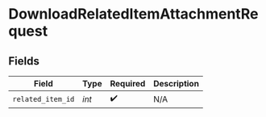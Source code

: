 # DownloadRelatedItemAttachmentRequest


## Fields

| Field              | Type               | Required           | Description        |
| ------------------ | ------------------ | ------------------ | ------------------ |
| `related_item_id`  | *int*              | :heavy_check_mark: | N/A                |